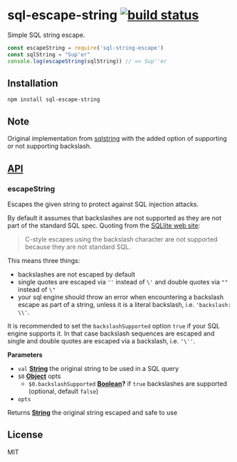 # sql-escape-string [![build status](https://secure.travis-ci.org/thlorenz/sql-escape-string.svg?branch=master)](http://travis-ci.org/thlorenz/sql-escape-string)

Simple SQL string escape.

```js
const escapeString = require('sql-string-escape')
const sqlString = "Sup'er"
console.log(escapeString(sqlString)) // => Sup''er
```

## Installation

    npm install sql-escape-string

## Note

Original implementation from [sqlstring](https://github.com/mysqljs/sqlstring) with the added
option of supporting or not supporting backslash. 

## [API](https://thlorenz.github.io/sql-escape-string)

<!-- Generated by documentation.js. Update this documentation by updating the source code. -->

### escapeString

Escapes the given string to protect against SQL injection attacks.

By default it assumes that backslashes are not supported as they are not part of the standard SQL spec.
Quoting from the [SQLlite web site](https://sqlite.org/lang_expr.html):

> C-style escapes using the backslash character are not supported because they are not standard SQL.

This means three things:

-   backslashes are not escaped by default
-   single quotes are escaped via `''` instead of `\'` and double quotes via `""` instead of `\"`
-   your sql engine should throw an error when encountering a backslash escape
    as part of a string, unless it is a literal backslash, i.e. `'backslash: \\'`.

It is recommended to set the `backslashSupported` option `true` if your SQL
engine supports it. In that case backslash sequences are escaped and single
and double quotes are escaped via a backslash, i.e. `'\''`.

**Parameters**

-   `val` **[String](https://developer.mozilla.org/en-US/docs/Web/JavaScript/Reference/Global_Objects/String)** the original string to be used in a SQL query
-   `$0` **[Object](https://developer.mozilla.org/en-US/docs/Web/JavaScript/Reference/Global_Objects/Object)** opts
    -   `$0.backslashSupported` **[Boolean](https://developer.mozilla.org/en-US/docs/Web/JavaScript/Reference/Global_Objects/Boolean)?** if `true` backslashes are supported (optional, default `false`)
-   `opts`  

Returns **[String](https://developer.mozilla.org/en-US/docs/Web/JavaScript/Reference/Global_Objects/String)** the original string escaped and safe to use

## License

MIT
